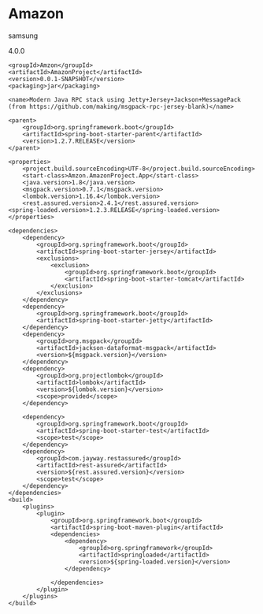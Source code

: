 # Amazon


samsung
<?xml version="1.0" encoding="UTF-8"?>
<project xmlns="http://maven.apache.org/POM/4.0.0" xmlns:xsi="http://www.w3.org/2001/XMLSchema-instance" xsi:schemaLocation="http://maven.apache.org/POM/4.0.0 http://maven.apache.org/xsd/maven-4.0.0.xsd">
    <modelVersion>4.0.0</modelVersion>

    <groupId>Amzon</groupId>
    <artifactId>AmazonProject</artifactId>
    <version>0.0.1-SNAPSHOT</version>
    <packaging>jar</packaging>

    <name>Modern Java RPC stack using Jetty+Jersey+Jackson+MessagePack (from https://github.com/making/msgpack-rpc-jersey-blank)</name>

    <parent>
        <groupId>org.springframework.boot</groupId>
        <artifactId>spring-boot-starter-parent</artifactId>
        <version>1.2.7.RELEASE</version>
    </parent>

    <properties>
        <project.build.sourceEncoding>UTF-8</project.build.sourceEncoding>
        <start-class>Amzon.AmazonProject.App</start-class>
        <java.version>1.8</java.version>
        <msgpack.version>0.7.1</msgpack.version>
        <lombok.version>1.16.4</lombok.version>
        <rest.assured.version>2.4.1</rest.assured.version>
	<spring-loaded.version>1.2.3.RELEASE</spring-loaded.version>
    </properties>

    <dependencies>
        <dependency>
            <groupId>org.springframework.boot</groupId>
            <artifactId>spring-boot-starter-jersey</artifactId>
            <exclusions>
                <exclusion>
                    <groupId>org.springframework.boot</groupId>
                    <artifactId>spring-boot-starter-tomcat</artifactId>
                </exclusion>
            </exclusions>
        </dependency>
        <dependency>
            <groupId>org.springframework.boot</groupId>
            <artifactId>spring-boot-starter-jetty</artifactId>
        </dependency>
        <dependency>
            <groupId>org.msgpack</groupId>
            <artifactId>jackson-dataformat-msgpack</artifactId>
            <version>${msgpack.version}</version>
        </dependency>
        <dependency>
            <groupId>org.projectlombok</groupId>
            <artifactId>lombok</artifactId>
            <version>${lombok.version}</version>
            <scope>provided</scope>
        </dependency>

        <dependency>
            <groupId>org.springframework.boot</groupId>
            <artifactId>spring-boot-starter-test</artifactId>
            <scope>test</scope>
        </dependency>
        <dependency>
            <groupId>com.jayway.restassured</groupId>
            <artifactId>rest-assured</artifactId>
            <version>${rest.assured.version}</version>
            <scope>test</scope>
        </dependency>
    </dependencies>
    <build>
        <plugins>
            <plugin>
                <groupId>org.springframework.boot</groupId>
                <artifactId>spring-boot-maven-plugin</artifactId>
                <dependencies>
                    <dependency>
                        <groupId>org.springframework</groupId>
                        <artifactId>springloaded</artifactId>
                        <version>${spring-loaded.version}</version>
                    </dependency>
                    
                </dependencies>
            </plugin>
        </plugins>
    </build>

</project>

